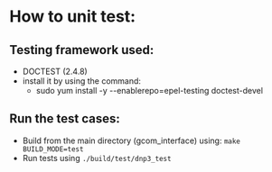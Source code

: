 # How to unit test:

## Testing framework used:
- DOCTEST (2.4.8)
- install it by using the command:
    - sudo yum install -y --enablerepo=epel-testing doctest-devel

## Run the test cases:
- Build from the main directory (gcom_interface) using: `make BUILD_MODE=test`
- Run tests using `./build/test/dnp3_test`